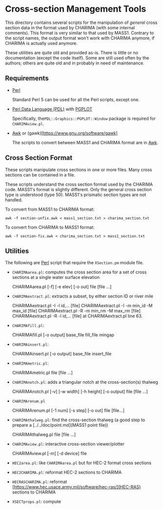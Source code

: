 # Cross-section Management Tools

This directory contains several scripts for the manipulation of
*general* cross section data in the format used by CHARIMA (with some
internal comments). This format is very similar to that used by MASS1.
Contrary to the script names, the output format won't work with CHARIMA
anymore, if CHARIMA is actually used anymore.  

These utilities are quite old and provided as-is. There is little or no
documentation (except the code itself).  Some are still used often by the
authors; others are quite old and in probably in need of maintenance.  

## Requirements


* [Perl](https://www.perl.org)

  Standard Perl 5 can be used for all the Perl scripts, except one.

* [Perl Data Language (PDL)](http://pdl.perl.org) with
  [PGPLOT](http://search.cpan.org/~kgb/PGPLOT-2.18/PGPLOT.pm)
  
  Specifically, the`PDL::Graphics::PGPLOT::Window` package is required
  for `CHARIMAview.pl`.

* [Awk](https://en.wikipedia.org/wiki/AWK) or
  (gawk)[https://www.gnu.org/software/gawk] 
  
  The scripts to convert between MASS1 and CHARIMA format are in
  [Awk](https://en.wikipedia.org/wiki/AWK). 

## Cross Section Format

These scripts manipulate cross sections in one or more files.  Many
cross sections can be contained in a file.  

These scripts understand the cross section format used by the CHARIMA
code.  MASS1's format is slightly different.  Only the general cross
section type is understood (type 50). MASS1's prismatic section types
are not handled.

To convert from MASS1 to CHARIMA format:

```
awk -f section-unfix.awk < mass1_section.txt > charima_section.txt
```

To convert from CHARIMA to MASS1 format:

```
awk -f section-fix.awk < charima_section.txt > mass1_section.txt
```

## Utilities

The following are [Perl](https://www.perl.org) script that require the
`XSection.pm` module file. 

* `CHARIMAarea.pl`: computes the cross section area for a set of cross
  sections at a single water surface elevation

    CHARIMAarea.pl [-f] [-e elev] [-o out] file [file ...]

* `CHARIMAextract.pl`: extracts a subset, by either section ID or
  river mile

    CHARIMAextract.pl -I -l id,... [file]
    CHARIMAextract.pl -I -m min_id -M max_id [file]
    CHARIMAextract.pl -R -m min_rm -M max_rm [file]
    CHARIMAextract.pl -R -l id,... [file] at CHARIMAextract.pl line 63.

* `CHARIMAfill.pl`: 

    CHARIMAfill.pl [-o output] base_file fill_file mingap
    
* `CHARIMAinsert.pl`:

    CHARIMAinsert.pl [-o output] base_file insert_file

* `CHARIMAmetric.pl`:

    CHARIMAmetric.pl file [file ...]

* `CHARIMAnotch.pl`: adds a triangular notch at the cross-section(s) thalweg 

    CHARIMAnotch.pl [-v] [-w width] [-h height] [-o output] file [file ...]
    
* `CHARIMArenum.pl`

    CHARIMArenum.pl [-1 num] [-s step] [-o out] file [file...]

* `CHARIMAthalweg.pl`: find the cross-section thalweg (a good step to
  prepare a  [../../doc/point.md](MASS1 point file))
  
    CHARIMAthalweg.pl file [file ...]
    
* `CHARIMAview.pl`: interactive cross-section viewer/plotter

    CHARIMAview.pl [-m] [-d device] file
    
* `HEC2area.pl`: like `CHARIMAarea.pl` but for HEC-2 format cross sections
* `HEC2CHARIMA.pl`: reformat HEC-2 sections to CHARIMA
* `HECRASCHARIMA.pl`: reformat
  [https://www.hec.usace.army.mil/software/hec-ras/](HEC-RAS) sections
  to CHARIMA
* `XSECTprops.pl`: compute 
